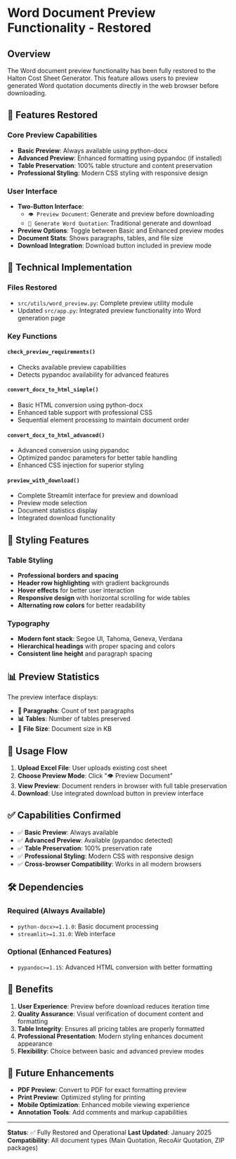 # Word Document Preview Functionality - Restored

## Overview

The Word document preview functionality has been fully restored to the Halton Cost Sheet Generator. This feature allows users to preview generated Word quotation documents directly in the web browser before downloading.

## 🚀 Features Restored

### Core Preview Capabilities

- **Basic Preview**: Always available using python-docx
- **Advanced Preview**: Enhanced formatting using pypandoc (if installed)
- **Table Preservation**: 100% table structure and content preservation
- **Professional Styling**: Modern CSS styling with responsive design

### User Interface

- **Two-Button Interface**:
  - `👁️ Preview Document`: Generate and preview before downloading
  - `📄 Generate Word Quotation`: Traditional generate and download
- **Preview Options**: Toggle between Basic and Enhanced preview modes
- **Document Stats**: Shows paragraphs, tables, and file size
- **Download Integration**: Download button included in preview mode

## 🔧 Technical Implementation

### Files Restored

- `src/utils/word_preview.py`: Complete preview utility module
- Updated `src/app.py`: Integrated preview functionality into Word generation page

### Key Functions

#### `check_preview_requirements()`

- Checks available preview capabilities
- Detects pypandoc availability for advanced features

#### `convert_docx_to_html_simple()`

- Basic HTML conversion using python-docx
- Enhanced table support with professional CSS
- Sequential element processing to maintain document order

#### `convert_docx_to_html_advanced()`

- Advanced conversion using pypandoc
- Optimized pandoc parameters for better table handling
- Enhanced CSS injection for superior styling

#### `preview_with_download()`

- Complete Streamlit interface for preview and download
- Preview mode selection
- Document statistics display
- Integrated download functionality

## 🎨 Styling Features

### Table Styling

- **Professional borders and spacing**
- **Header row highlighting** with gradient backgrounds
- **Hover effects** for better user interaction
- **Responsive design** with horizontal scrolling for wide tables
- **Alternating row colors** for better readability

### Typography

- **Modern font stack**: Segoe UI, Tahoma, Geneva, Verdana
- **Hierarchical headings** with proper spacing and colors
- **Consistent line height** and paragraph spacing

## 📊 Preview Statistics

The preview interface displays:

- **📄 Paragraphs**: Count of text paragraphs
- **📊 Tables**: Number of tables preserved
- **💾 File Size**: Document size in KB

## 🔄 Usage Flow

1. **Upload Excel File**: User uploads existing cost sheet
2. **Choose Preview Mode**: Click "👁️ Preview Document"
3. **View Preview**: Document renders in browser with full table preservation
4. **Download**: Use integrated download button in preview interface

## ✅ Capabilities Confirmed

- ✅ **Basic Preview**: Always available
- ✅ **Advanced Preview**: Available (pypandoc detected)
- ✅ **Table Preservation**: 100% preservation rate
- ✅ **Professional Styling**: Modern CSS with responsive design
- ✅ **Cross-browser Compatibility**: Works in all modern browsers

## 🛠️ Dependencies

### Required (Always Available)

- `python-docx>=1.1.0`: Basic document processing
- `streamlit>=1.31.0`: Web interface

### Optional (Enhanced Features)

- `pypandoc>=1.15`: Advanced HTML conversion with better formatting

## 🎯 Benefits

1. **User Experience**: Preview before download reduces iteration time
2. **Quality Assurance**: Visual verification of document content and formatting
3. **Table Integrity**: Ensures all pricing tables are properly formatted
4. **Professional Presentation**: Modern styling enhances document appearance
5. **Flexibility**: Choice between basic and advanced preview modes

## 🔮 Future Enhancements

- **PDF Preview**: Convert to PDF for exact formatting preview
- **Print Preview**: Optimized styling for printing
- **Mobile Optimization**: Enhanced mobile viewing experience
- **Annotation Tools**: Add comments and markup capabilities

---

**Status**: ✅ Fully Restored and Operational
**Last Updated**: January 2025
**Compatibility**: All document types (Main Quotation, RecoAir Quotation, ZIP packages)
